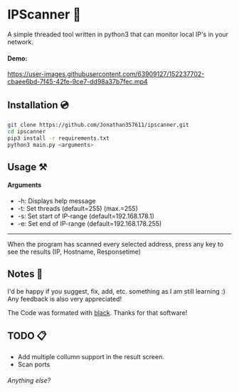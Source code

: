 # IPScanner 🔬
A simple threaded tool written in python3 that can monitor local IP's in your network.


#### Demo:
https://user-images.githubusercontent.com/63909127/152237702-cbaee6bd-7f45-42fe-9ce7-dd98a37b7fec.mp4

## Installation 💿
```bash
git clone https://github.com/Jonathan357611/ipscanner.git
cd ipscanner
pip3 install -r requirements.txt
python3 main.py <arguments>
```

## Usage ⚒️
#### Arguments
- -h: Displays help message
- -t: Set threads (default=255) (max.=255)
- -s: Set start of IP-range (default=192.168.178.1)
- -e: Set end of IP-range (default=192.168.178.255)

---

When the program has scanned every selected address,
press any key to see the results (IP, Hostname, Responsetime)

## Notes 📝
I'd be happy if you suggest, fix, add, etc. something as I am still learning :)
Any feedback is also very appreciated!

The Code was formated with [black](https://github.com/psf/black). Thanks for that software!

## TODO 📋

- Add multiple collumn support in the result screen.
- Scan ports

###### Anything else?
